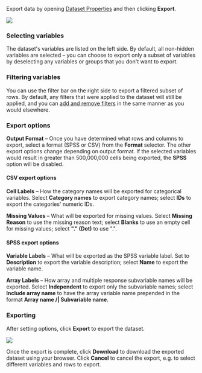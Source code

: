 Export data by opening [Dataset Properties](crunch_dataset-properties.html) and then clicking **Export**.

![](images/ExportData.png)

### Selecting variables

The dataset's variables are listed on the left side. By default, all non-hidden variables are selected – you can choose to export only a subset of variables by deselecting any variables or groups that you don't want to export.

### Filtering variables

You can use the filter bar on the right side to export a filtered subset of rows. By default, any filters that were applied to the dataset will still be applied, and you can [add and remove filters](crunch_filtering-data.html) in the same manner as you would elsewhere.

### Export options

**Output Format** – Once you have determined what rows and columns to export, select a format (SPSS or CSV) from the **Format** selector. The other export options change depending on output format. If the selected variables would result in greater than 500,000,000 cells being exported, the **SPSS** option will be disabled.

#### CSV export options

**Cell Labels** – How the category names will be exported for categorical variables. Select **Category names** to export category names; select **IDs** to export the categories' numeric IDs.

**Missing Values** – What will be exported for missing values. Select **Missing Reason** to use the missing reason text; select **Blanks** to use an empty cell for missing values; select **"." (Dot)** to use ".".

#### SPSS export options

**Variable Labels** – What will be exported as the SPSS variable label. Set to **Description** to export the variable description; select **Name** to export the variable name.

**Array Labels** – How array and multiple response subvariable names will be exported. Select **Independent** to export only the subvariable names; select **Include array name** to have the array variable name prepended in the format **Array name /&#124; Subvariable name**.

### Exporting

After setting options, click **Export** to export the dataset.

![](images/DownloadExport.png)

Once the export is complete, click **Download** to download the exported dataset using your browser. Click **Cancel** to cancel the export, e.g. to select different variables and rows to export.

